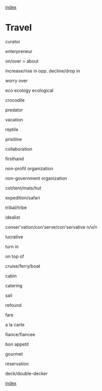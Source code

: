 [index](readme.md)

# Travel

curator

enterpreneur

on/over = about

increase/rise in opp. decline/drop in

worry over

eco ecology ecological

crocodile

predator

vacation

reptile

prisitine

collaboration

firsthand

non-profit organization

non-government organization

cot/tent/mats/hut

expedition/safari

tribal/tribe

idealist

conser'vation/con'serve/con'servative n/v/n

lucrative

turn in

on top of 

cruise/ferry/boat

cabin

catering

sail

refound

fare

a la carte

fiance/fiancee

bon appetit

gourmet

reservation

deck/double-decker

[index](readme.md)
